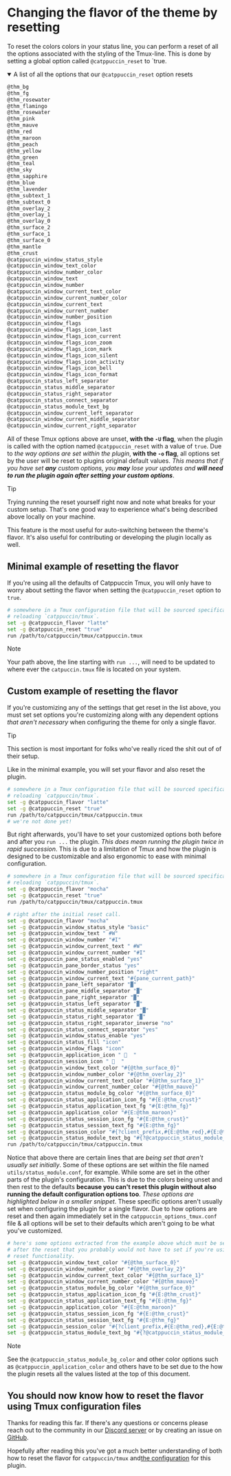 # Changing the flavor of the theme by resetting

To reset the colors colors in your status line, you can perform a reset of all
the options associated with the styling of the Tmux-line. This is done by
setting a global option called `@catppuccin_reset` to `true.

<details open>

<summary>A list of all the options that our <code>@catppuccin_reset</code> option resets</summary>

```txt
@thm_bg
@thm_fg
@thm_rosewater
@thm_flamingo
@thm_rosewater
@thm_pink
@thm_mauve
@thm_red
@thm_maroon
@thm_peach
@thm_yellow
@thm_green
@thm_teal
@thm_sky
@thm_sapphire
@thm_blue
@thm_lavender
@thm_subtext_1
@thm_subtext_0
@thm_overlay_2
@thm_overlay_1
@thm_overlay_0
@thm_surface_2
@thm_surface_1
@thm_surface_0
@thm_mantle
@thm_crust
@catppuccin_window_status_style
@catppuccin_window_text_color
@catppuccin_window_number_color
@catppuccin_window_text
@catppuccin_window_number
@catppuccin_window_current_text_color
@catppuccin_window_current_number_color
@catppuccin_window_current_text
@catppuccin_window_current_number
@catppuccin_window_number_position
@catppuccin_window_flags
@catppuccin_window_flags_icon_last
@catppuccin_window_flags_icon_current
@catppuccin_window_flags_icon_zoom
@catppuccin_window_flags_icon_mark
@catppuccin_window_flags_icon_silent
@catppuccin_window_flags_icon_activity
@catppuccin_window_flags_icon_bell
@catppuccin_window_flags_icon_format
@catppuccin_status_left_separator
@catppuccin_status_middle_separator
@catppuccin_status_right_separator
@catppuccin_status_connect_separator
@catppuccin_status_module_text_bg
@catppuccin_window_current_left_separator
@catppuccin_window_current_middle_separator
@catppuccin_window_current_right_separator
```

</details>

All of these Tmux options above are unset, **with the `-U` flag**, when the
plugin is called with the option named `@catppuccin_reset` with a value of
`true`. Due to _the way options are set within the plugin_, **with the `-o`
flag**, all options set by the user will be reset to plugins original default
values. _This means that if you have set **any** custom options, you **may**
lose your updates and **will need to run the plugin again after setting your
custom options**_.

> [!TIP]
> Trying running the reset yourself right now and note what breaks for your
> custom setup. That's one good way to experience what's being described above
> locally on your machine.

This feature is the most useful for auto-switching between the theme's flavor.
It's also useful for contributing or developing the plugin locally as well.

## Minimal example of resetting the flavor

If you're using all the defaults of Catppuccin Tmux, you will only have to worry
about setting the flavor when setting the `@catppuccin_reset` option to `true`.

```sh
# somewhere in a Tmux configuration file that will be sourced specifically for
# reloading `catppuccin/tmux`.
set -g @catppuccin_flavor "latte"
set -g @catppuccin_reset "true"
run /path/to/catppuccin/tmux/catppuccin.tmux
```

> [!NOTE]
> Your path above, the line starting with `run ...`, will need to be updated to
> where ever the `catpuccin.tmux` file is located on your system.

## Custom example of resetting the flavor

If you're customizing any of the settings that get reset in the list above, you
must set set options you're customizing along with any dependent options _that
aren't necessary_ when configuring the theme for only a single flavor.

> [!TIP]
> This section is most important for folks who've really riced the shit out of
> of their setup.

Like in the minimal example, you will set your flavor and also reset the plugin.

```sh
# somewhere in a Tmux configuration file that will be sourced specifically for
# reloading `catppuccin/tmux`.
set -g @catppuccin_flavor "latte"
set -g @catppuccin_reset "true"
run /path/to/catppuccin/tmux/catppuccin.tmux
# we're not done yet!
```

But right afterwards, you'll have to set your customized options both before and
after you `run ...` the plugin. _This does mean running the plugin twice in
rapid succession_. This is due to a limitation of Tmux and how the plugin is
designed to be customizable and also ergonomic to ease with minimal
configuration.

```sh
# somewhere in a Tmux configuration file that will be sourced specifically for
# reloading `catppuccin/tmux`.
set -g @catppuccin_flavor "mocha"
set -g @catppuccin_reset "true"
run /path/to/catppuccin/tmux/catppuccin.tmux

# right after the initial reset call.
set -g @catppuccin_flavor "mocha"
set -g @catppuccin_window_status_style "basic"
set -g @catppuccin_window_text " #W"
set -g @catppuccin_window_number "#I"
set -g @catppuccin_window_current_text " #W"
set -g @catppuccin_window_current_number "#I"
set -g @catppuccin_pane_status_enabled "yes"
set -g @catppuccin_pane_border_status "yes"
set -g @catppuccin_window_number_position "right"
set -g @catppuccin_window_current_text "#{pane_current_path}"
set -g @catppuccin_pane_left_separator "▓"
set -g @catppuccin_pane_middle_separator "▓"
set -g @catppuccin_pane_right_separator "▓"
set -g @catppuccin_status_left_separator "▓"
set -g @catppuccin_status_middle_separator "▓"
set -g @catppuccin_status_right_separator "▓"
set -g @catppuccin_status_right_separator_inverse "no"
set -g @catppuccin_status_connect_separator "yes"
set -g @catppuccin_window_status_enable "yes"
set -g @catppuccin_status_fill "icon"
set -g @catppuccin_window_flags "icon"
set -g @catppuccin_application_icon " 󰣆  "
set -g @catppuccin_session_icon "   "
set -g @catppuccin_window_text_color "#{@thm_surface_0}"
set -g @catppuccin_window_number_color "#{@thm_overlay_2}"
set -g @catppuccin_window_current_text_color "#{@thm_surface_1}"
set -g @catppuccin_window_current_number_color "#{@thm_mauve}"
set -g @catppuccin_status_module_bg_color "#{@thm_surface_0}"
set -g @catppuccin_status_application_icon_fg "#{E:@thm_crust}"
set -g @catppuccin_status_application_text_fg "#{E:@thm_fg}"
set -g @catppuccin_application_color "#{E:@thm_maroon}"
set -g @catppuccin_status_session_icon_fg "#{E:@thm_crust}"
set -g @catppuccin_status_session_text_fg "#{E:@thm_fg}"
set -g @catppuccin_session_color "#{?client_prefix,#{E:@thm_red},#{E:@thm_green}}"
set -g @catppuccin_status_module_text_bg "#{?@catppuccin_status_module_bg_color,#{E:@catppuccin_status_module_bg_color},#{@thm_surface_0}}"
run /path/to/catppuccin/tmux/catppuccin.tmux
```

Notice that above there are certain lines that are _being set that aren't
usually set initially_. Some of these options are set within the file named
`utils/status_module.conf`, for example. While some are set in the other parts
of the plugin's configuration. This is due to the colors being unset and then
rest to the defaults **because you can't reset this plugin without also running
the default configuration options too**. _These options are highlighted below in
a smaller snippet_. These specific options aren't usually set when configuring
the plugin for a single flavor. Due to how options are reset and then again
immediately set in the `catppuccin_options_tmux.conf` file & all options will be
set to their defaults which aren't going to be what you've customized.

```sh
# here's some options extracted from the example above which must be set again
# after the reset that you probably would not have to set if you're using the
# reset functionality.
set -g @catppuccin_window_text_color "#{@thm_surface_0}"
set -g @catppuccin_window_number_color "#{@thm_overlay_2}"
set -g @catppuccin_window_current_text_color "#{@thm_surface_1}"
set -g @catppuccin_window_current_number_color "#{@thm_mauve}"
set -g @catppuccin_status_module_bg_color "#{@thm_surface_0}"
set -g @catppuccin_status_application_icon_fg "#{E:@thm_crust}"
set -g @catppuccin_status_application_text_fg "#{E:@thm_fg}"
set -g @catppuccin_application_color "#{E:@thm_maroon}"
set -g @catppuccin_status_session_icon_fg "#{E:@thm_crust}"
set -g @catppuccin_status_session_text_fg "#{E:@thm_fg}"
set -g @catppuccin_session_color "#{?client_prefix,#{E:@thm_red},#{E:@thm_green}}"
set -g @catppuccin_status_module_text_bg "#{?@catppuccin_status_module_bg_color,#{E:@catppuccin_status_module_bg_color},#{@thm_surface_0}}"
```

> [!NOTE]
> See the `@catppuccin_status_module_bg_color` and other color options such as
> `@catppuccin_application_color` and others have to be set due to the how the
> plugin resets all the values listed at the top of this document.

## You should now know how to reset the flavor using Tmux configuration files

Thanks for reading this far. If there's any questions or concerns please reach
out to the community in our [Discord server][discord] or by creating an issue on [GitHub][github].

Hopefully after reading this you've got a much better understanding of both how
to reset the flavor for `catppuccin/tmux` and[the configuration][internal] for this plugin.

[discord]: https://discord.com/servers/catppuccin-907385605422448742 "The official Catppuccin Discord server"
[github]: https://github.com/catppuccin/tmux/issues/new/choose "This project's GitHub issue type chooser page"
[internal]: ../reference/configuration.md "Our internal configuration document for this plugin"
